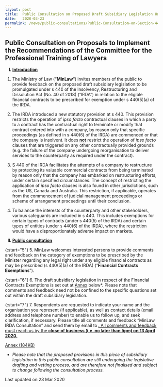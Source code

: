 ```yaml
---
layout: post
title:  Public Consultation on Proposed Draft Subsidiary Legislation Under Section 440 of the Insolvency, Restructuring and Dissolution Act
date:   2020-03-23
permalink: /news/public-consultations/Public-Consultation-on-Section-440-of-Insolvency-Restructuring-Dissolution-Act
---
```


**Public Consultation on Proposals to Implement the Recommendations of the Committee for the Professional Training of Lawyers**
---

<ol style="list-style-type: upper-roman; font-weight:bold">
<li><u>Introduction</u></li>
</ol>


1. The Ministry of Law (“**MinLaw**”) invites members of the public to provide feedback on the proposed draft subsidiary legislation to be promulgated under s 440 of the Insolvency, Restructuring and Dissolution Act (No. 40 of 2018) (“IRDA”) in relation to the eligible financial contracts to be prescribed for exemption under s 440(5)(a) of the IRDA.



2. The IRDA introduced a new statutory provision at s 440. This provision restricts the operation of *ipso facto* contractual clauses in which a party to a contract has the contractual right to terminate or modify that contract entered into with a company, by reason only that specific proceedings (as defined in s 440(6) of the IRDA) are commenced or that the company is insolvent. It does **<u>not</u>** restrict the operation of *ipso facto* clauses that are triggered on any other contractually provided grounds (e.g. the failure of the company undergoing reorganisation to deliver services to the counterparty as required under the contract).



3. S 440 of the IRDA facilitates the attempts of a company to restructure by protecting its valuable commercial contracts from being terminated by reason only that the company has embarked on restructuring efforts, under certain specified circumstances. The concept of restricting the application of *ipso facto* clauses is also found in other jurisdictions, such as the US, Canada and Australia. This restriction, if applicable, operates from the commencement of judicial management proceedings or scheme of arrangement proceedings until their conclusion. 



4. To balance the interests of the counterparty and other stakeholders, various safeguards are included in s 440. This includes exemptions for certain types of contracts (under s 440(5) of the IRDA) and certain types of entities (under s 440(6) of the IRDA), where the restriction would have a disproportionately adverse impact on markets.

<ol start="2" style="list-style-type: upper-roman; font-weight:bold">
<li><u>Public consultation</u></li>
</ol>

{:start="5"}
5. MinLaw welcomes interested persons to provide comments and feedback on the category of exemptions to be prescribed by the Minister regarding any legal right under any eligible financial contracts as may be prescribed (s 440(5)(a) of the IRDA) (“**Financial Contracts Exemptions**”).

{:start="6"}
6. The draft subsidiary legislation in respect of the Financial Contracts Exemptions is set out at <u>Annex</u> below*. Please note that comments and feedback need not be confined to the specific questions set out within the draft subsidiary legislation.

{:start="7"}
7. Respondents are requested to indicate your name and the organisation you represent (if applicable), as well as contact details (email address and telephone number) to enable us to follow up, and seek clarification, if necessary. Please title all comments and feedback “MinLaw IRDA Consultation” and send them by email to <a href="mailto:MLAW_Consultation@mlaw.gov.sg">. All comments and feedback must reach us by the **<u>close of business (i.e. no later than 5pm) on 13 April 2020</u>**.

[Annex (184KB)](/files/IRD_(Prescribed_Contracts_under_Section_440)_Regulations_2020.pdf)<br>

* *Please note that the proposed provisions in this piece of subsidiary legislation in this public consultation are still undergoing the legislative drafting and vetting process, and are therefore not finalised and subject to change following the consultation process.*

<p class="right-side-updated">Last updated on 23 Mar 2020</p> 
